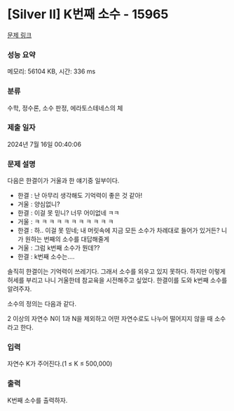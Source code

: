 # [Silver II] K번째 소수 - 15965 

[문제 링크](https://www.acmicpc.net/problem/15965) 

### 성능 요약

메모리: 56104 KB, 시간: 336 ms

### 분류

수학, 정수론, 소수 판정, 에라토스테네스의 체

### 제출 일자

2024년 7월 16일 00:40:06

### 문제 설명

<p>다음은 한결이가 거울과 한 얘기중 일부이다.</p>

<ul>
	<li>한결 : 난 아무리 생각해도 기억력이 좋은 것 같아!</li>
	<li>거울 : 양심없니?</li>
	<li>한결 : 이걸 못 믿니? 너무 어이없네 ㅋㅋ</li>
	<li>거울 : ㅋ ㅋ ㅋ ㅋ ㅋ ㅋ ㅋ ㅋ ㅋ ㅋ ㅋ</li>
	<li>한결 : 하.. 이걸 못 믿네; 내 머릿속에 지금 모든 소수가 차례대로 들어가 있거든? 니가 원하는 번째의 소수를 대답해줄게</li>
	<li>거울 : 그럼 k번째 소수가 뭔데??</li>
	<li>한결 : k번째 소수는....</li>
</ul>

<p>솔직히 한결이는 기억력이 쓰레기다. 그래서 소수를 외우고 있지 못하다. 하지만 이렇게 허세를 부리고 나니 거울한테 참교육을 시전해주고 싶었다. 한결이를 도와 k번째 소수를 알려주자.</p>

<p>소수의 정의는 다음과 같다.</p>

<p>2 이상의 자연수 N이 1과 N을 제외하고 어떤 자연수로도 나누어 떨어지지 않을 때 소수라고 한다.</p>

### 입력 

 <p>자연수 K가 주어진다.(1 ≤ K ≤ 500,000)</p>

### 출력 

 <p>K번째 소수를 출력하자.</p>

